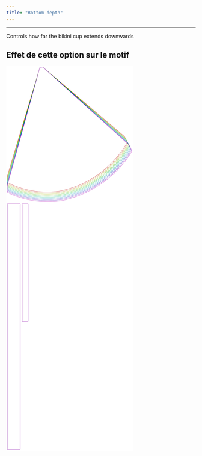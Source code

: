 ```yaml
---
title: "Bottom depth"
---
```


---

Controls how far the bikini cup extends downwards

## Effet de cette option sur le motif

![Cette image montre l'effet de cette option en superposant plusieurs variantes qui ont une valeur différente pour cette option](bee_bottomcupdepth_sample.svg "Effet de cette option sur le motif")
